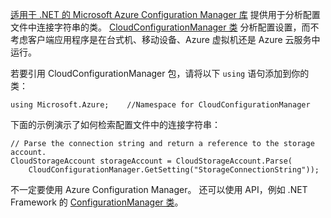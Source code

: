 [适用于 .NET 的 Microsoft Azure Configuration Manager 库](https://www.nuget.org/packages/Microsoft.WindowsAzure.ConfigurationManager/) 提供用于分析配置文件中连接字符串的类。 [CloudConfigurationManager 类](https://msdn.microsoft.com/library/azure/mt634650.aspx) 分析配置设置，而不考虑客户端应用程序是在台式机、移动设备、Azure 虚拟机还是 Azure 云服务中运行。

若要引用 CloudConfigurationManager 包，请将以下 `using` 语句添加到你的类：

    using Microsoft.Azure;    //Namespace for CloudConfigurationManager

下面的示例演示了如何检索配置文件中的连接字符串：

    // Parse the connection string and return a reference to the storage account.
    CloudStorageAccount storageAccount = CloudStorageAccount.Parse(
        CloudConfigurationManager.GetSetting("StorageConnectionString"));

不一定要使用 Azure Configuration Manager。 还可以使用 API，例如 .NET Framework 的 [ConfigurationManager 类](https://msdn.microsoft.com/library/system.configuration.configurationmanager.aspx)。



<!--HONumber=Nov16_HO2-->


